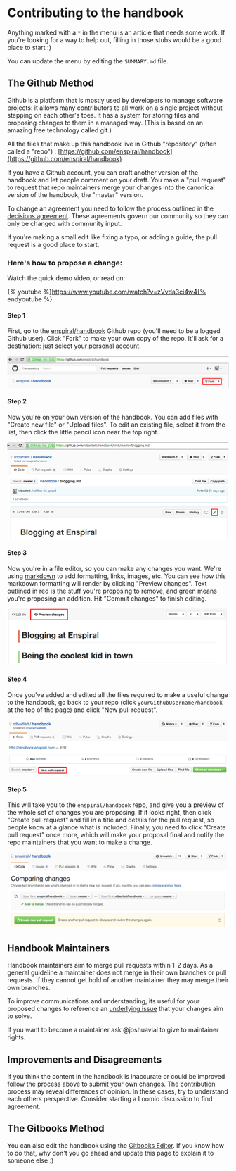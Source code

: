 # Contributing to the handbook

Anything marked with a `*` in the menu is an article that needs some work. If you're looking for a way to help out, filling in those stubs would be a good place to start :)

You can update the menu by editing the `SUMMARY.md` file.

## The Github Method

Github is a platform that is mostly used by developers to manage software projects: it allows many contributors to all work on a single project without stepping on each other's toes. It has a system for storing files and proposing changes to them in a managed way. (This is based on an amazing free technology called git.)

All the files that make up this handbook live in Github "repository" (often called a "repo") : [https://github.com/enspiral/handbook](https://github.com/enspiral/handbook)

If you have a Github account, you can draft another version of the handbook and let people comment on your draft. You make a "pull request" to request that repo maintainers merge your changes into the canonical version of the handbook, the "master" version.

To change an agreement you need to follow the process outlined in the [decisions agreement](http://handbook.enspiral.com/decisions_agreement.html). These agreements govern our community so they can only be changed with community input.

If you're making a small edit like fixing a typo, or adding a guide, the pull request is a good place to start.

### Here's how to propose a change:

Watch the quick demo video, or read on:

{% youtube %}https://www.youtube.com/watch?v=zVvda3ci4w4{% endyoutube %}

#### Step 1

First, go to the [enspiral/handbook](https://github.com/enspiral/handbook) Github repo (you'll need to be a logged Github user). Click "Fork" to make your own copy of the repo. It'll ask for a destination: just select your personal account.

![](images/contributing-1.png)

#### Step 2

Now you're on your own version of the handbook. You can add files with "Create new file" or "Upload files". To edit an existing file, select it from the list, then click the little pencil icon near the top right.

![](images/contributing-2.png)

#### Step 3

Now you're in a file editor, so you can make any changes you want. We're using [markdown](http://loomio.org/markdown) to add formatting, links, images, etc. You can see how this markdown formatting will render by clicking "Preview changes". Text outlined in red is the stuff you're proposing to remove, and green means you're proposing an addition. Hit "Commit changes" to finish editing.

![](images/contributing-3.png)

#### Step 4

Once you've added and edited all the files required to make a useful change to the handbook, go back to your repo (click `yourGithubUsername/handbook` at the top of the page) and click "New pull request".

![](images/contributing-4.png)

#### Step 5

This will take you to the `enspiral/handbook` repo, and give you a preview of the whole set of changes you are proposing. If it looks right, then click "Create pull request" and fill in a title and details for the pull request, so people know at a glance what is included. Finally, you need to click "Create pull request" once more, which will make your proposal final and notify the repo maintainers that you want to make a change.

![](images/contributing-5.png)


## Handbook Maintainers

Handbook maintainers aim to merge pull requests within 1-2 days. As a general guideline a maintainer does not merge in their own branches or pull requests. If they cannot get hold of another maintainer they may merge their own branches.

To improve communications and understanding, its useful for your proposed changes to reference an [underlying issue](https://github.com/enspiral/improvements/issues) that your changes aim to solve.

If you want to become a maintainer ask @joshuavial to give to maintainer rights.

## Improvements and Disagreements

If you think the content in the handbook is inaccurate or could be improved follow the process above to submit your own changes. The contribution process may reveal differences of opinion. In these cases, try to understand each others perspective. Consider starting a Loomio discussion to find agreement.


## The Gitbooks Method

You can also edit the handbook using the [Gitbooks Editor](https://www.gitbook.com/editor). If you know how to do that, why don't you go ahead and update this page to explain it to someone else :)
